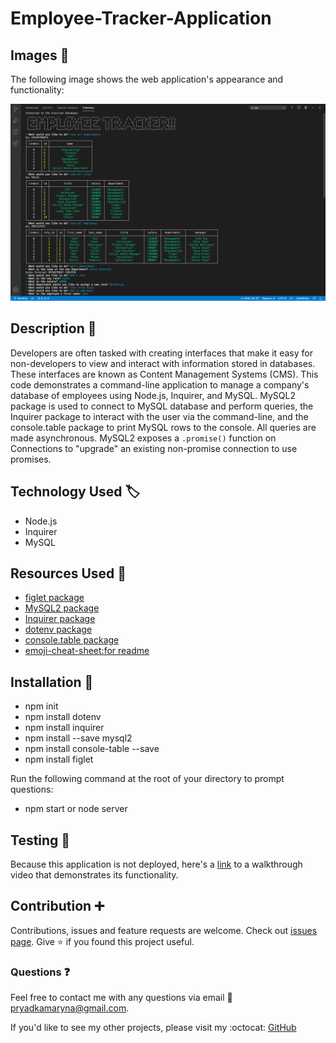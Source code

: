 # Employee-Tracker-Application

## Images :camera_flash:

The following image shows the web application's appearance and functionality: 

![Screenshot](Assets/Screenshot.png)

## Description :page_with_curl:

Developers are often tasked with creating interfaces that make it easy for non-developers to view and interact with information stored in databases. These interfaces are known as Content Management Systems (CMS). 
This code demonstrates a command-line application to manage a company's database of employees using Node.js, Inquirer, and MySQL.
MySQL2 package is used to connect to MySQL database and perform queries, the Inquirer package to interact with the user via the command-line, and the console.table package to print MySQL rows to the console. All queries are made asynchronous. MySQL2 exposes a `.promise()` function on Connections to "upgrade" an existing non-promise connection to use promises. 

## Technology Used :label: 

* Node.js
* Inquirer
* MySQL

## Resources Used :wrench: 

* [figlet package](https://www.npmjs.com/package/figlet)
* [MySQL2 package](https://www.npmjs.com/package/mysql2) 
* [Inquirer package](https://www.npmjs.com/package/inquirer)
* [dotenv package](https://github.com/motdotla/dotenv)
* [console.table package](https://www.npmjs.com/package/console.table) 
* [emoji-cheat-sheet:for readme](https://github.com/ikatyang/emoji-cheat-sheet)

## Installation :electric_plug:

* npm init
* npm install dotenv
* npm install inquirer
* npm install --save mysql2 
* npm install console-table --save
* npm install figlet

Run the following command at the root of your directory to prompt questions: 
 * npm start or node server

## Testing :repeat_one:

Because this application is not deployed, here's a [link](https://drive.google.com/file/d/1kEkKu5LluRS3iOYKoElEEEtXUsfJUFLl/view) to a walkthrough video that demonstrates its functionality.

## Contribution :heavy_plus_sign: 

Contributions, issues and feature requests are welcome. 
Check out [issues page](https://github.com/MarynaPR/Employee-Tracker-Application/issues). 
Give :star: if you found this project useful. 

### Questions :question: 
Feel free to contact me with any questions via email :e-mail: pryadkamaryna@gmail.com. 
  
If you'd like to see my other projects, please visit my :octocat: 
[GitHub](https://github.com/MarynaPR?tab=repositories)
